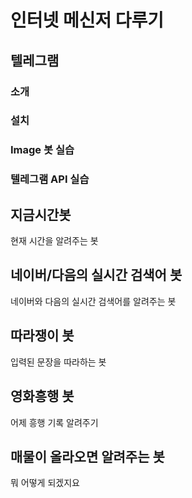 # 인터넷 메신저 다루기 #
## 텔레그램 ##
### 소개 ###
### 설치 ###

### Image 봇 실습 ###
### 텔레그램 API 실습 ###

## 지금시간봇 ##
현재 시간을 알려주는 봇

## 네이버/다음의 실시간 검색어 봇 ##
네이버와 다음의 실시간 검색어를 알려주는 봇

## 따라쟁이 봇 ##
입력된 문장을 따라하는 봇

## 영화흥행 봇 ##
어제 흥행 기록 알려주기

## 매물이 올라오면 알려주는 봇 ##
뭐 어떻게 되겠지요

